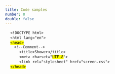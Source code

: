 ```yaml
---
title: Code samples
number: 0
double: false
---
```

<pre>
  <code>&lt;!DOCTYPE html&gt;</code>
  <code class="mark">&lt;html lang="en"&gt;</code>
  <code><mark>&lt;head&gt;</mark> 
    <span class="comment">&lt;!--Comment--&gt;</span></code>
  <code>    &lt;title&gt;Shower&lt;/title&gt;</code>
  <code>    &lt;meta charset="<mark class="important">UTF-8</mark>"&gt</code>
  <code>    &lt;link rel="stylesheet" href="screen.css"&gt;</code>
  <code><mark>&lt;/head&gt;</mark></code>
</pre>
